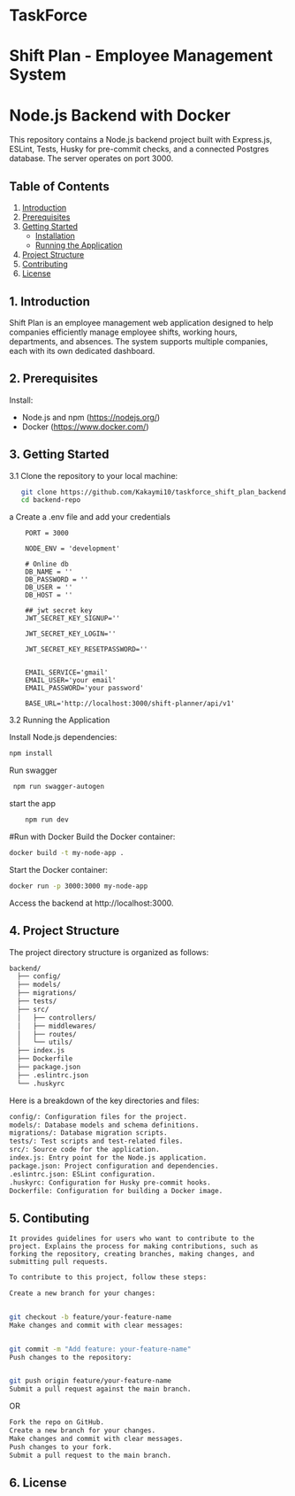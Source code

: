 # TaskForce
# Shift Plan - Employee Management System

# Node.js Backend with Docker

This repository contains a Node.js backend project built with Express.js, ESLint, Tests, Husky for pre-commit checks, and a connected Postgres database. The server operates on port 3000.

## Table of Contents

1. [Introduction](#introduction)
2. [Prerequisites](#prerequisites)
3. [Getting Started](#getting-started)
    - [Installation](#installation)
    - [Running the Application](#running-the-application)
4. [Project Structure](#project-structure)
5. [Contributing](#contributing)
6. [License](#license)

## 1. Introduction
Shift Plan is an employee management web application designed to help companies efficiently manage employee shifts, working hours, departments, and absences. The system supports multiple companies, each with its own dedicated dashboard.


## 2. Prerequisites
Install:
- Node.js and npm (https://nodejs.org/)
- Docker (https://www.docker.com/)

## 3. Getting Started


3.1 Clone the repository to your local machine:

```bash
   git clone https://github.com/Kakaymi10/taskforce_shift_plan_backend.git
   cd backend-repo
```

a Create a .env file and add your credentials

```
    PORT = 3000

    NODE_ENV = 'development'

    # Online db
    DB_NAME = ''
    DB_PASSWORD = ''
    DB_USER = ''
    DB_HOST = ''

    ## jwt secret key
    JWT_SECRET_KEY_SIGNUP=''

    JWT_SECRET_KEY_LOGIN=''

    JWT_SECRET_KEY_RESETPASSWORD=''


    EMAIL_SERVICE='gmail' 
    EMAIL_USER='your email' 
    EMAIL_PASSWORD='your password'

    BASE_URL='http://localhost:3000/shift-planner/api/v1'
```

3.2 Running the Application

Install Node.js dependencies:

```bash
npm install
```
Run swagger
```bash
 npm run swagger-autogen
```

start the app
```bash
    npm run dev
```

#Run with Docker
Build the Docker container:

```bash
docker build -t my-node-app .
```
   
Start the Docker container:

```bash
docker run -p 3000:3000 my-node-app
```
    
Access the backend at http://localhost:3000.

## 4. Project Structure 
The project directory structure is organized as follows:

```bash
backend/
  ├── config/
  ├── models/
  ├── migrations/
  ├── tests/
  ├── src/
  │   ├── controllers/
  │   ├── middlewares/
  │   ├── routes/
  │   └── utils/
  ├── index.js
  ├── Dockerfile
  ├── package.json
  ├── .eslintrc.json
  └── .huskyrc
```
Here is a breakdown of the key directories and files:

```bash
config/: Configuration files for the project.
models/: Database models and schema definitions.
migrations/: Database migration scripts.
tests/: Test scripts and test-related files.
src/: Source code for the application.
index.js: Entry point for the Node.js application.
package.json: Project configuration and dependencies.
.eslintrc.json: ESLint configuration.
.huskyrc: Configuration for Husky pre-commit hooks.
Dockerfile: Configuration for building a Docker image.
```
## 5. Contibuting
    It provides guidelines for users who want to contribute to the project. Explains the process for making contributions, such as forking the repository, creating branches, making changes, and submitting pull requests.

```bash
To contribute to this project, follow these steps:

Create a new branch for your changes:


git checkout -b feature/your-feature-name
Make changes and commit with clear messages:


git commit -m "Add feature: your-feature-name"
Push changes to the repository:


git push origin feature/your-feature-name
Submit a pull request against the main branch.

```
OR

```bash
Fork the repo on GitHub.
Create a new branch for your changes.
Make changes and commit with clear messages.
Push changes to your fork.
Submit a pull request to the main branch.
```
## 6. License
